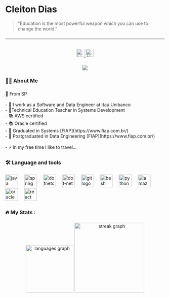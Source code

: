 

# Cleiton Dias

> "Education is the most powerful weapon which you can use to change the world."

###
<hr/><br>

<div align="center">
  <a href="https://www.linkedin.com/in/cleitondsd/" target="_blank">
  <img src="https://img.shields.io/static/v1?message=LinkedIn&logo=linkedin&label=&color=0077B5&logoColor=white&labelColor=&style=for-the-badge" 
  height="25" alt="LinkedIn logo" />
</a>
<a href="https://www.youtube.com/c/cleitondsd" target="_blank">
  <img src="https://img.shields.io/static/v1?message=Youtube&logo=youtube&label=&color=FF0000&logoColor=white&labelColor=&style=for-the-badge" 
  height="25" alt="YouTube logo" />
</a>
  
</div>

###

<div align="center">
  <img src="https://visitor-badge.laobi.icu/badge?page_id=cleitondsd.cleitondsd&"  />
</div>

###

<h3 align="left">👩‍💻  About Me</h3>

###

<p align="left">📍  From SP<br><br>- 🔭 I work as a Software and Data Engineer at Itaú Unibanco<br>- 🔭Technical Education Teacher in Systems Development<br>- 📚 AWS certified<br>- 📚 Oracle certified<br>- 🏫 Graduated in Systems [FIAP](https://www.fiap.com.br/)<br>- 🏫 Postgraduated in Data Engineering [FIAP](https://www.fiap.com.br/)<br><br>- ⚡ In my free time I like to travel...</p>

###

<h3 align="left">🛠 Language and tools</h3>

###

<div align="left">
  <img src="https://cdn.jsdelivr.net/gh/devicons/devicon/icons/java/java-original.svg" height="40" alt="java logo"  />
  <img width="12" />
  <img src="https://cdn.jsdelivr.net/gh/devicons/devicon/icons/spring/spring-original.svg" height="40" alt="spring logo"  />
  <img width="12" />
  <img src="https://cdn.jsdelivr.net/gh/devicons/devicon/icons/dotnetcore/dotnetcore-original.svg" height="40" alt="dotnetcore logo"  />
  <img width="12" />
  <img src="https://cdn.jsdelivr.net/gh/devicons/devicon/icons/dot-net/dot-net-plain-wordmark.svg" height="40" alt="dot-net logo"  />
  <img width="12" />
  <img src="https://cdn.jsdelivr.net/gh/devicons/devicon/icons/git/git-original.svg" height="40" alt="git logo"  />
  <img width="12" />
  <img src="https://cdn.jsdelivr.net/gh/devicons/devicon/icons/bash/bash-original.svg" height="40" alt="bash logo"  />
  <img width="12" />
  <img src="https://cdn.jsdelivr.net/gh/devicons/devicon/icons/python/python-original.svg" height="40" alt="python logo"  />
  <img width="12" />
  <img src="https://cdn.jsdelivr.net/gh/devicons/devicon/icons/amazonwebservices/amazonwebservices-line-wordmark.svg" height="40" alt="amazonwebservices logo"  />
  <img width="12" />
  <img src="https://cdn.jsdelivr.net/gh/devicons/devicon/icons/oracle/oracle-original.svg" height="40" alt="oracle logo"  />
  <img width="12" />
  <img src="https://cdn.jsdelivr.net/gh/devicons/devicon/icons/react/react-original.svg" height="40" alt="react logo"  />
</div>

###

<h3 align="left">🔥   My Stats :</h3>

###

<div align="center">
  <img src="https://github-readme-stats.vercel.app/api/top-langs?username=cleitondsd&locale=en&hide_title=false&layout=compact&card_width=320&langs_count=5&theme=radical&hide_border=false&order=2" height="150" alt="languages graph"  />
  <img src="https://streak-stats.demolab.com?user=cleitondsd&locale=en&mode=daily&theme=radical&hide_border=false&border_radius=5&order=3" height="220" alt="streak graph"  />
</div>

###
